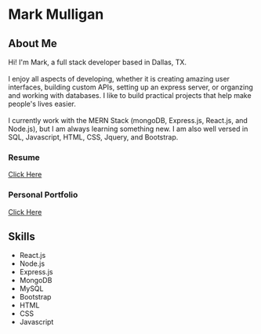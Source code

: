 # Mark Mulligan

## About Me
Hi!  I'm Mark, a full stack developer based in Dallas, TX.
<br>
<br>
I enjoy all aspects of developing, whether it is creating amazing
user interfaces, building custom APIs, setting up an express
server, or organzing and working with databases. I like to build
practical projects that help make people's lives easier.
<br>
<br>
I currently work with the MERN Stack (mongoDB, Express.js,
React.js, and Node.js), but I am always learning something new. I
am also well versed in SQL, Javascript, HTML, CSS, Jquery, and
Bootstrap.

### Resume
[Click Here](https://mark-mulligan.github.io/assets/images/MarkMulliganFrontEndDeveloperResume.pdf)

### Personal Portfolio
[Click Here](https://Mark-Mulligan.github.io/)

## Skills
* React.js
* Node.js
* Express.js
* MongoDB
* MySQL
* Bootstrap
* HTML
* CSS
* Javascript
